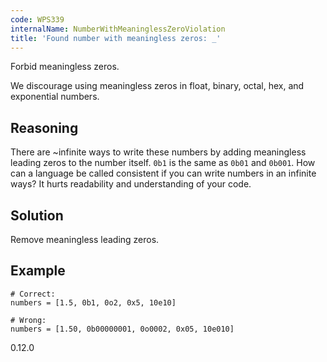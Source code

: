 ```yaml
---
code: WPS339
internalName: NumberWithMeaninglessZeroViolation
title: 'Found number with meaningless zeros: _'
---
```


Forbid meaningless zeros.

We discourage using meaningless zeros in float, binary, octal, hex, and
exponential numbers.

## Reasoning
There are \~infinite ways to write these numbers by adding
meaningless leading zeros to the number itself. `0b1` is the same as
`0b01` and `0b001`. How can a language be called consistent if you
can write numbers in an infinite ways? It hurts readability and
understanding of your code.

## Solution
Remove meaningless leading zeros.

## Example

    # Correct:
    numbers = [1.5, 0b1, 0o2, 0x5, 10e10]
    
    # Wrong:
    numbers = [1.50, 0b00000001, 0o0002, 0x05, 10e010]

<div class="versionadded">

0.12.0

</div>